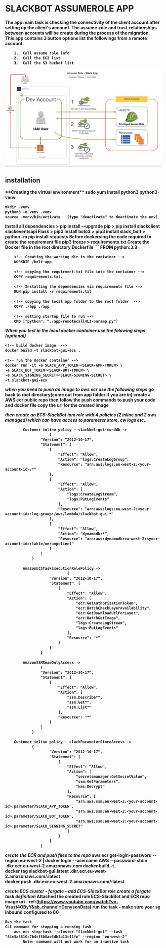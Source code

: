 <h1><b>SLACKBOT ASSUMEROLE APP</h1>

The app main task is checking the connectivity of the client account after setting up the client's account. The assume-role and trust-relationships between accounts will be create during the process of the migration.    
    This app contains 3 button options list the followings from a remote account. <br />

        1.  Call assume role info 
        2.  Call the EC2 list
        3.  Call the S3 bucket list


![Alt text](assumerole.png?raw=true "Title")



<h2>installation</h2>
**Creating the virtual environment**
    sudo yum install python3 python3-venv

    mkdir .venv
    python3 -m venv .venv
    source .venv/bin/activate   (type "deactivate" to deactivate the env)

**Install all dependencies** 
    > pip install --upgrade pip
    > pip install slackclient slackeventsapi Flask
    > pip3 install boto3
    > pip3 install slack_bolt
    > python -m pip install requests
**Before dockersing the code required to create the requirement file**
    pip3 freeze > requirements.txt
**Create the Docker file in the root directory**
    Dockerfile
    ```
        FROM python:3.8

        <!-- Creating the working dir in the container -->
        WORKDIR /bolt-app       

        <!-- copying the requirment.txt file into the container -->
        COPY requirements.txt.

        <!-- Installing the dependencies via requirements file -->
        RUN pip install -r requirements.txt

        <!-- copying the local app folder to the root folder  -->
        COPY ./app ./app

        <!-- setting startup file to run -->
        CMD ["python", "./app/remotecall4L3-onramp.py"]


***When you test in the local docker container use the folowing steps (optional)***
    
    <!-- build docker image  -->
    docker build -t slackbot-gui-ecs .

    <!-- run the docker container -->
    docker run -it -e SLACK_APP_TOKEN=<SLACK-APP-TOKEN> \
    -e SLACK_BOT_TOKEN=<SLACK-BOT-TOKEN> \
    -e SLACK_SIGNING_SECRET=<SLACK-SIGNING-SECRET> \
    -t slackbot-gui-ecs

    

***when you need to push an image to aws ecr use the following steps***
    go back to root directory(come out from app folder if you are in)
    create a AWS ecr public repo 
    then follow the push commands to push your code and docker file
    copy the uri for the created image

***then create an ECS-SlackBot iam role with 4 policies (2 inline and 2 aws managed) which can have access to parameter store, cw logs etc..***
```
        Customer inline policy - slackbot-gui-cw-ddb ->
                    {
                "Version": "2012-10-17",
                "Statement": [
                    {
                        "Effect": "Allow",
                        "Action": "logs:CreateLogGroup",
                        "Resource": "arn:aws:logs:eu-west-2:<your-account-id>:*"
                    },
                    {
                        "Effect": "Allow",
                        "Action": [
                            "logs:CreateLogStream",
                            "logs:PutLogEvents"
                        ],
                        "Resource": "arn:aws:logs:eu-west-2:<your-account-id>:log-group:/aws/lambda/slackbot-gui:*"
                    },
                    {
                        "Effect": "Allow",
                        "Action": "dynamodb:*",
                        "Resource": "arn:aws:dynamodb:eu-west-2:<your-account-id>:table/onrampclient"
                    }
                ]
            }

        AmazonECSTaskExecutionRolePolicy ->
                            {
                    "Version": "2012-10-17",
                    "Statement": [
                        {
                            "Effect": "Allow",
                            "Action": [
                                "ecr:GetAuthorizationToken",
                                "ecr:BatchCheckLayerAvailability",
                                "ecr:GetDownloadUrlForLayer",
                                "ecr:BatchGetImage",
                                "logs:CreateLogStream",
                                "logs:PutLogEvents"
                            ],
                            "Resource": "*"
                        }
                    ]
                }

        AmazonSSMReadOnlyAccess ->
                {
                "Version": "2012-10-17",
                "Statement": [
                    {
                        "Effect": "Allow",
                        "Action": [
                            "ssm:Describe*",
                            "ssm:Get*",
                            "ssm:List*"
                        ],
                        "Resource": "*"
                    }
                ]
            }

    Customer inline policy - slackParamaterStoreAccess ->
            {
                    "Version": "2012-10-17",
                    "Statement": [
                        {
                            "Effect": "Allow",
                            "Action": [
                                "secretsmanager:GetSecretValue",
                                "ssm:GetParameters",
                                "kms:Decrypt"
                            ],
                            "Resource": [
                                "arn:aws:ssm:eu-west-2:<your-account-id>:parameter/SLACK_APP_TOKEN",
                                "arn:aws:ssm:eu-west-2:<your-account-id>:parameter/SLACK_BOT_TOKEN",
                                "arn:aws:ssm:eu-west-2:<your-account-id>:parameter/SLACK_SIGNING_SECRET"
                            ]
                        }
                    ]
                }

```
***create the ECR and push files to the repo***
        aws ecr get-login-password --region eu-west-2 | docker login --username AWS --password-stdin <your-account-id>.dkr.ecr.eu-west-2.amazonaws.com
        docker build -t <cluster-name> .                                                                                                      
        docker tag slackbot-gui:latest <your-account-id>.dkr.ecr.eu-west-2.amazonaws.com/<cluster-name>:latest  
        docker push <your-account-id>.dkr.ecr.eu-west-2.amazonaws.com/<cluster-name>:latest                                                        


***create ECS cluster -  fargate - add ECS-SlackBot role***
***create a fargate task definition***
    Attached the created role ECS-SlackBot and ECR repo image uri - ref:(https://www.youtube.com/watch?v=-Vsuzi4OByY&ab_channel=DenysonData)
    run the task - make sure your sg inbound configured to 80

    Run the task 
    CLI command for stopping a running task
        aws ecs stop-task --cluster "Slackbot-gui" --task "84c5a8610c7b4cf8b8ae6db1a13cf1fe" --region "eu-west-2"
            Note: command will not work for an inactive task

